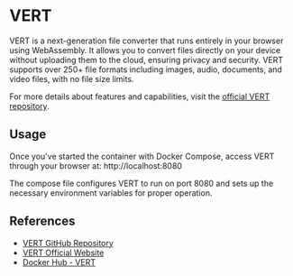 # VERT

VERT is a next-generation file converter that runs entirely in your browser using WebAssembly. It allows you to convert files directly on your device without uploading them to the cloud, ensuring privacy and security. VERT supports over 250+ file formats including images, audio, documents, and video files, with no file size limits.

For more details about features and capabilities, visit the [official VERT repository](https://github.com/vert-sh/vert).

## Usage

Once you've started the container with Docker Compose, access VERT through your browser at: http://localhost:8080

The compose file configures VERT to run on port 8080 and sets up the necessary environment variables for proper operation.

## References

- [VERT GitHub Repository](https://github.com/VERT-sh/VERT)
- [VERT Official Website](https://vert.sh/)
- [Docker Hub - VERT](https://github.com/orgs/VERT-sh/packages/container/package/vert)
